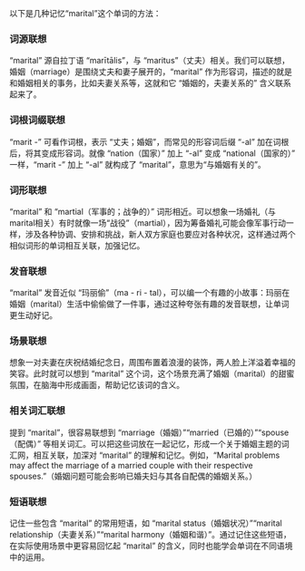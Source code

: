 以下是几种记忆“marital”这个单词的方法：

### 词源联想
“marital” 源自拉丁语 “marītālis”，与 “maritus”（丈夫）相关。我们可以联想，婚姻（marriage）是围绕丈夫和妻子展开的，“marital” 作为形容词，描述的就是和婚姻相关的事务，比如夫妻关系等，这就和它 “婚姻的，夫妻关系的” 含义联系起来了。

### 词根词缀联想
“marit -” 可看作词根，表示 “丈夫；婚姻”，而常见的形容词后缀 “-al” 加在词根后，将其变成形容词。就像 “nation（国家）” 加上 “-al” 变成 “national（国家的）” 一样，“marit -” 加上 “-al” 就构成了 “marital”，意思为“与婚姻有关的”。

### 词形联想
“marital” 和 “martial（军事的；战争的）” 词形相近。可以想象一场婚礼（与marital相关）有时就像一场“战役”（martial），因为筹备婚礼可能会像军事行动一样，涉及各种协调、安排和挑战，新人双方家庭也要应对各种状况，这样通过两个相似词形的单词相互关联，加强记忆。

### 发音联想
“marital” 发音近似 “玛丽偷”（ma - ri - tal），可以编一个有趣的小故事：玛丽在婚姻（marital）生活中偷偷做了一件事，通过这种夸张有趣的发音联想，让单词更生动好记。

### 场景联想
想象一对夫妻在庆祝结婚纪念日，周围布置着浪漫的装饰，两人脸上洋溢着幸福的笑容。此时就可以想到 “marital” 这个词，这个场景充满了婚姻（marital）的甜蜜氛围，在脑海中形成画面，帮助记忆该词的含义。

### 相关词汇联想
提到 “marital”，很容易联想到 “marriage（婚姻）”“married（已婚的）”“spouse（配偶）” 等相关词汇。可以把这些词放在一起记忆，形成一个关于婚姻主题的词汇网，相互关联，加深对 “marital” 的理解和记忆。例如，“Marital problems may affect the marriage of a married couple with their respective spouses.”（婚姻问题可能会影响已婚夫妇与其各自配偶的婚姻关系。）

### 短语联想
记住一些包含 “marital” 的常用短语，如 “marital status（婚姻状况）”“marital relationship（夫妻关系）”“marital harmony（婚姻和谐）”。通过记住这些短语，在实际使用场景中更容易回忆起 “marital” 的含义，同时也能学会单词在不同语境中的运用。 